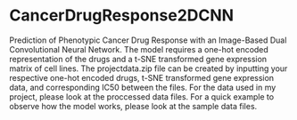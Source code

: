 # CancerDrugResponse2DCNN
Prediction of Phenotypic Cancer Drug Response with an Image-Based Dual Convolutional Neural Network.
The model requires a one-hot encoded representation of the drugs and a t-SNE transformed gene expression matrix of cell lines. The projectdata.zip file can be created by inputting your respective one-hot encoded drugs, t-SNE transformed gene expression data, and corresponding IC50 between the files. For the data used in my project, please look at the proccessed data files. For a quick example to observe how the model works, please look at the sample data files.
